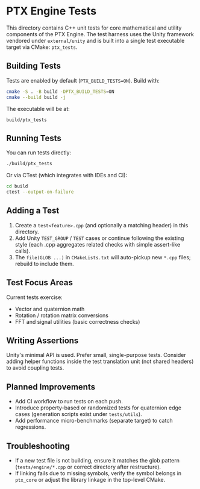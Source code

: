 # PTX Engine Tests

This directory contains C++ unit tests for core mathematical and utility components of the PTX Engine. The test harness uses the Unity framework vendored under `external/unity` and is built into a single test executable target via CMake: `ptx_tests`.

## Building Tests

Tests are enabled by default (`PTX_BUILD_TESTS=ON`). Build with:

```bash
cmake -S . -B build -DPTX_BUILD_TESTS=ON
cmake --build build -j
```

The executable will be at:
```
build/ptx_tests
```

## Running Tests

You can run tests directly:
```bash
./build/ptx_tests
```

Or via CTest (which integrates with IDEs and CI):
```bash
cd build
ctest --output-on-failure
```

## Adding a Test

1. Create a `test<feature>.cpp` (and optionally a matching header) in this directory.
2. Add Unity `TEST_GROUP` / `TEST` cases or continue following the existing style (each .cpp aggregates related checks with simple assert-like calls).
3. The `file(GLOB ...)` in `CMakeLists.txt` will auto-pickup new `*.cpp` files; rebuild to include them.

## Test Focus Areas

Current tests exercise:
* Vector and quaternion math
* Rotation / rotation matrix conversions
* FFT and signal utilities (basic correctness checks)

## Writing Assertions

Unity's minimal API is used. Prefer small, single-purpose tests. Consider adding helper functions inside the test translation unit (not shared headers) to avoid coupling tests.

## Planned Improvements

* Add CI workflow to run tests on each push.
* Introduce property-based or randomized tests for quaternion edge cases (generation scripts exist under `tests/utils`).
* Add performance micro-benchmarks (separate target) to catch regressions.

## Troubleshooting

* If a new test file is not building, ensure it matches the glob pattern (`tests/engine/*.cpp` or correct directory after restructure).
* If linking fails due to missing symbols, verify the symbol belongs in `ptx_core` or adjust the library linkage in the top-level CMake.

